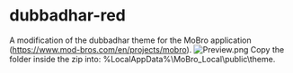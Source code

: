 # dubbadhar-red
A modification of the dubbadhar theme for the MoBro application (https://www.mod-bros.com/en/projects/mobro).
![Preview.png](0)
Copy the folder inside the zip into: %LocalAppData%\MoBro_Local\public\theme.
